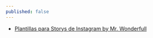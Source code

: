 ```yaml
---
published: false
---
```


* [Plantillas para Storys de Instagram by Mr. Wonderfull](https://muymolon.com/descargables/plantillas-gratis-para-stories/)